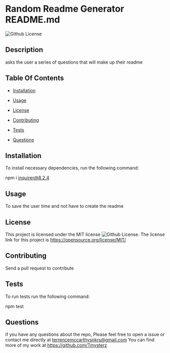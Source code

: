 
  # Random Readme Generator README.md
  ![Github License](https://img.shields.io/badge/MIT-blue)

  ## Description

  asks the user a series of questions that will make up their readme

  ## Table Of Contents 

  * [Installation](#Installation)

  * [Usage](#usage)
  
  * [License](#license)

  * [Contributing](#contributing)

  * [Tests](#tests)

  * [Questions](#questions)

  ## Installation

  To install necessary dependencies, run the following command:

  npm i inquirer@8.2.4

  ## Usage

  To save the user time and not have to create the readme

  ## License

  This project is licensed under the MIT license ![Github License](https://img.shields.io/badge/MIT-blue).
  The license link for this project is https://opensource.org/license/MIT/

  ## Contributing 

  Send a pull request to contribute

  ## Tests

  To run tests run the following command:

  npm test

  ## Questions

  if you have any questions about the repo, Please feel free to open a issue or contact me directly at terrencemccarthysnkrs@gmail.com
  You can find more of my work at https://github.com/Tmysterz


